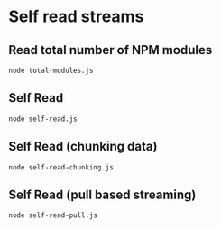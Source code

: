 # Self read streams

## Read total number of NPM modules
`node total-modules.js`

## Self Read
`node self-read.js`

## Self Read (chunking data)
`node self-read-chunking.js`

## Self Read (pull based streaming)
`node self-read-pull.js`

